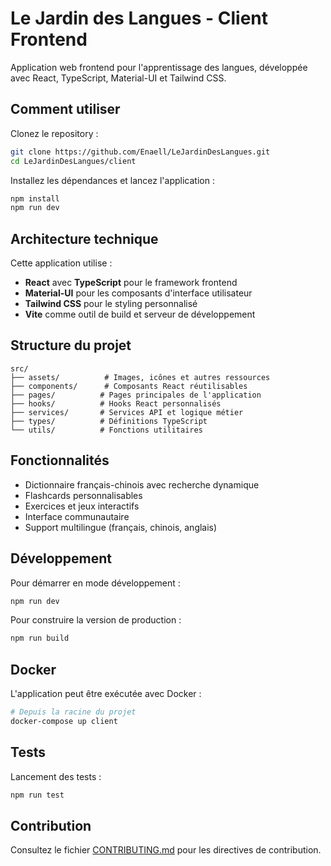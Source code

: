 # Le Jardin des Langues - Client Frontend

Application web frontend pour l'apprentissage des langues, développée avec React, TypeScript, Material-UI et Tailwind CSS.

## Comment utiliser

Clonez le repository :

```bash
git clone https://github.com/Enaell/LeJardinDesLangues.git
cd LeJardinDesLangues/client
```

Installez les dépendances et lancez l'application :

```bash
npm install
npm run dev
```

## Architecture technique

Cette application utilise :
- **React** avec **TypeScript** pour le framework frontend
- **Material-UI** pour les composants d'interface utilisateur
- **Tailwind CSS** pour le styling personnalisé
- **Vite** comme outil de build et serveur de développement

## Structure du projet

```
src/
├── assets/          # Images, icônes et autres ressources
├── components/      # Composants React réutilisables
├── pages/          # Pages principales de l'application
├── hooks/          # Hooks React personnalisés
├── services/       # Services API et logique métier
├── types/          # Définitions TypeScript
└── utils/          # Fonctions utilitaires
```

## Fonctionnalités

- Dictionnaire français-chinois avec recherche dynamique
- Flashcards personnalisables
- Exercices et jeux interactifs
- Interface communautaire
- Support multilingue (français, chinois, anglais)

## Développement

Pour démarrer en mode développement :
```bash
npm run dev
```

Pour construire la version de production :
```bash
npm run build
```

## Docker

L'application peut être exécutée avec Docker :

```bash
# Depuis la racine du projet
docker-compose up client
```

## Tests

Lancement des tests :
```bash
npm run test
```

## Contribution

Consultez le fichier [CONTRIBUTING.md](../CONTRIBUTING.md) pour les directives de contribution.
